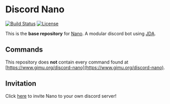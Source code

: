 Discord Nano
============

[![Build Status](http://ci.gimu.org/job/discord-nano/badge/icon?style=flat)](http://ci.gimu.org/job/discord-nano/) [![License](https://img.shields.io/badge/License-Apache%202.0-blue.svg)](https://opensource.org/licenses/Apache-2.0)

This is the **base repository** for [Nano](https://www.gimu.org/discord-nano).
A modular discord bot using [JDA](https://github.com/DV8FromTheWorld/JDA).

## Commands
This repository does **not** contain every command found at [https://www.gimu.org/discord-nano](https://www.gimu.org/discord-nano).

## Invitation
Click [here](https://discordapp.com/oauth2/authorize?client_id=252815607416881152&scope=bot&permissions=0) to invite Nano to your own discord server!


